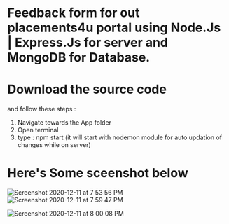 # Feedback form for out placements4u portal using Node.Js | Express.Js for server and MongoDB for Database.
# Download the source code 
and follow these steps : 
  
  1. Navigate towards the App folder
  2. Open terminal
  3. type : npm start (it will start with nodemon module for auto updation of changes while on server)
  

# Here's Some sceenshot below

![Screenshot 2020-12-11 at 7 53 56 PM](https://user-images.githubusercontent.com/41482800/101917192-f80fb900-3bed-11eb-9df8-89c92606773c.png)
![Screenshot 2020-12-11 at 7 59 47 PM](https://user-images.githubusercontent.com/41482800/101917406-373e0a00-3bee-11eb-88ea-51c4faf5f211.png)

![Screenshot 2020-12-11 at 8 00 08 PM](https://user-images.githubusercontent.com/41482800/101917203-fcd46d00-3bed-11eb-9cfb-c3eeac823dcb.png)

